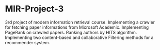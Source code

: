 # MIR-Project-3
3rd project of modern information retrieval course.
Implementing a crawler for fetching paper informations from Microsoft Academic.
Implementing PageRank on crawled papers.
Ranking authors by HITS algorithm.
Implementing two content-based and collaborative Filtering methods for a recommender system.
